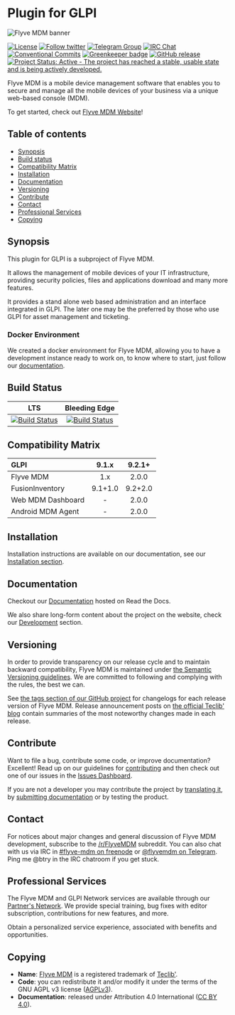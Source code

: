 # Plugin for GLPI

![Flyve MDM banner](https://user-images.githubusercontent.com/663460/26935464-54267e9c-4c6c-11e7-86df-8cfa6658133e.png)

[![License](https://img.shields.io/github/license/flyve-mdm/glpi-plugin.svg?&label=License)](https://github.com/flyve-mdm/glpi-plugin/blob/develop/LICENSE.md)
[![Follow twitter](https://img.shields.io/twitter/follow/FlyveMDM.svg?style=social&label=Twitter&style=flat-square)](https://twitter.com/FlyveMDM)
[![Telegram Group](https://img.shields.io/badge/Telegram-Group-blue.svg)](https://t.me/flyvemdm)
[![IRC Chat](https://img.shields.io/badge/IRC-%23flyvemdm-green.svg)](http://webchat.freenode.net/?channels=flyve-mdm)
[![Conventional Commits](https://img.shields.io/badge/Conventional%20Commits-1.0.0-yellow.svg)](https://conventionalcommits.org)
[![Greenkeeper badge](https://badges.greenkeeper.io/flyve-mdm/glpi-plugin.svg)](https://greenkeeper.io/)
[![GitHub release](https://img.shields.io/github/release/flyve-mdm/glpi-plugin.svg)](https://github.com/flyve-mdm/glpi-plugin/releases)
[![Project Status: Active - The project has reached a stable, usable state and is being actively developed.](http://www.repostatus.org/badges/latest/active.svg)](http://www.repostatus.org/#active)

Flyve MDM is a mobile device management software that enables you to secure and manage all the mobile devices of your business via a unique web-based console (MDM).

To get started, check out [Flyve MDM Website](https://flyve-mdm.com/)!

## Table of contents

* [Synopsis](#synopsis)
* [Build status](#build-status)
* [Compatibility Matrix](#compatibility-matrix)
* [Installation](#installation)
* [Documentation](#documentation)
* [Versioning](#versioning)
* [Contribute](#contribute)
* [Contact](#contact)
* [Professional Services](#professional-services)
* [Copying](#copying)

## Synopsis

This plugin for GLPI is a subproject of Flyve MDM.

It allows the management of mobile devices of your IT infrastructure, providing security policies, files and applications download and many more features.

It provides a stand alone web based administration and an interface integrated in GLPI. The later one may be the preferred by those who use GLPI for asset management and ticketing.

### Docker Environment

We created a docker environment for Flyve MDM, allowing you to have a development instance ready to work on, to know where to start, just follow our [documentation](http://flyve.org/docker-environment/howtos/).

## Build Status

| **LTS** | **Bleeding Edge** |
|:---:|:---:|
| [![Build Status](https://travis-ci.org/flyve-mdm/glpi-plugin.svg?branch=master)](https://travis-ci.org/flyve-mdm/glpi-plugin) | [![Build Status](https://travis-ci.org/flyve-mdm/glpi-plugin.svg?branch=develop)](https://travis-ci.org/flyve-mdm/glpi-plugin) |

## Compatibility Matrix

|GLPI|9.1.x|9.2.1+|
|:---|:---:|:---:|
|Flyve MDM|1.x|2.0.0|
|FusionInventory|9.1+1.0|9.2+2.0|
|Web MDM Dashboard|-|2.0.0|
|Android MDM Agent|-|2.0.0|

## Installation

Installation instructions are available on our documentation, see our [Installation section](http://flyvemdm-doc.readthedocs.io/en/latest/installation/index.html).

## Documentation

Checkout our [Documentation](http://flyvemdm-doc.readthedocs.io/en/latest/) hosted on Read the Docs.

We also share long-form content about the project on the website, check our [Development](http://flyve.org/glpi-plugin/) section.

## Versioning

In order to provide transparency on our release cycle and to maintain backward compatibility, Flyve MDM is maintained under [the Semantic Versioning guidelines](http://semver.org/). We are committed to following and complying with the rules, the best we can.

See [the tags section of our GitHub project](http://github.com/flyve-mdm/glpi-plugin/tags) for changelogs for each release version of Flyve MDM. Release announcement posts on [the official Teclib' blog](http://www.teclib-edition.com/en/communities/blog-posts/) contain summaries of the most noteworthy changes made in each release.

## Contribute

Want to file a bug, contribute some code, or improve documentation? Excellent! Read up on our
guidelines for [contributing](https://github.com/flyve-mdm/glpi-plugin/blob/develop/CONTRIBUTING.md) and then check out one of our issues in the [Issues Dashboard](https://github.com/flyve-mdm/glpi-plugin/issues).

If you are not a developer you may contribute the project by [translating it](https://www.transifex.com/flyve-mdm/public/), by [submitting documentation](https://github.com/flyve-mdm/glpi-plugin/) or by testing the product.

## Contact

For notices about major changes and general discussion of Flyve MDM development, subscribe to the [/r/FlyveMDM](http://www.reddit.com/r/FlyveMDM) subreddit.
You can also chat with us via IRC in [#flyve-mdm on freenode](http://webchat.freenode.net/?channels=flyve-mdm) or [@flyvemdm on Telegram](https://t.me/flyvemdm).
Ping me @btry in the IRC chatroom if you get stuck.

## Professional Services

The Flyve MDM and GLPI Network services are available through our [Partner's Network](http://www.teclib-edition.com/en/partners/). We provide special training, bug fixes with editor subscription, contributions for new features, and more.

Obtain a personalized service experience, associated with benefits and opportunities.

## Copying

* **Name**: [Flyve MDM](https://flyve-mdm.com/) is a registered trademark of [Teclib'](http://www.teclib-edition.com/en/).
* **Code**: you can redistribute it and/or modify it under the terms of the GNU AGPL v3 license ([AGPLv3](https://www.gnu.org/licenses/agpl-3.0.en.html)).
* **Documentation**: released under Attribution 4.0 International ([CC BY 4.0](https://creativecommons.org/licenses/by/4.0/)).
